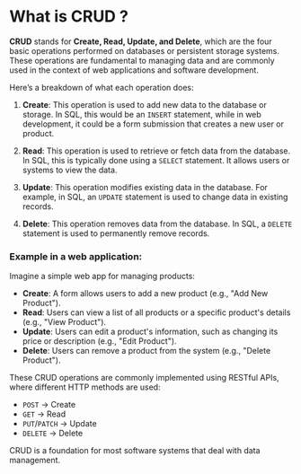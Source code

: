 # What is CRUD ?

**CRUD** stands for **Create, Read, Update, and Delete**, which are the four basic operations performed on databases or persistent storage systems. These operations are fundamental to managing data and are commonly used in the context of web applications and software development.

Here’s a breakdown of what each operation does:

1. **Create**: This operation is used to add new data to the database or storage. In SQL, this would be an `INSERT` statement, while in web development, it could be a form submission that creates a new user or product.

2. **Read**: This operation is used to retrieve or fetch data from the database. In SQL, this is typically done using a `SELECT` statement. It allows users or systems to view the data.

3. **Update**: This operation modifies existing data in the database. For example, in SQL, an `UPDATE` statement is used to change data in existing records.

4. **Delete**: This operation removes data from the database. In SQL, a `DELETE` statement is used to permanently remove records.

### Example in a web application:
Imagine a simple web app for managing products:
- **Create**: A form allows users to add a new product (e.g., "Add New Product").
- **Read**: Users can view a list of all products or a specific product's details (e.g., "View Product").
- **Update**: Users can edit a product's information, such as changing its price or description (e.g., "Edit Product").
- **Delete**: Users can remove a product from the system (e.g., "Delete Product").

These CRUD operations are commonly implemented using RESTful APIs, where different HTTP methods are used:
- `POST` → Create
- `GET` → Read
- `PUT`/`PATCH` → Update
- `DELETE` → Delete

CRUD is a foundation for most software systems that deal with data management.